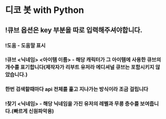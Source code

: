# 디코 봇 with Python

## !큐브 옵션은 key 부분을 따로 입력해주셔야합니다.

### !도움 - 도움말 표시
### !큐브 <닉네임> <아이템 이름> - 해당 캐릭터가 그 아이템에 사용한 큐브의 개수를 표기합니다(제작자가 리부트 유저라 에디셔널 큐브는 포함시키지 않았습니다.)
### 한번 검색할때마다 api 전체를 훑고 지나가는 방식이라 조금 걸립니다
### !찾기 <닉네임> - 해당 닉네임을 가진 유저의 레벨과 무릉 층수를 보여줍니다.(빠르게 신원파악용)